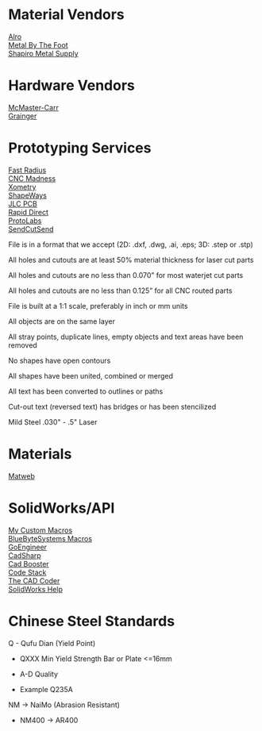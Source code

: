 # Material Vendors
[Alro](https://www.alro.com/)\
[Metal By The Foot](https://metalbythefoot.com/)\
[Shapiro Metal Supply](https://www.shapirosupply.com/)
# Hardware Vendors
  [McMaster-Carr](https://www.mcmaster.com/)\
  [Grainger](https://www.grainger.com/)
# Prototyping Services
  [Fast Radius](https://fastradius.com/pro/)\
  [CNC Madness](https://cncmadness.com/)\
  [Xometry](https://www.xometry.com/)\
  [ShapeWays](https://www.shapeways.com/)\
  [JLC PCB](https://jlc3dp.com/)\
  [Rapid Direct](https://www.rapiddirect.com/)\
  [ProtoLabs](https://www.protolabs.com/)\
  [SendCutSend](https://sendcutsend.com/)
  
  File is in a format that we accept (2D: .dxf, .dwg, .ai, .eps; 3D: .step or .stp)

  All holes and cutouts are at least 50% material thickness for laser cut parts

  All holes and cutouts are no less than 0.070” for most waterjet cut parts

  All holes and cutouts are no less than 0.125” for all CNC routed parts

  File is built at a 1:1 scale, preferably in inch or mm units

  All objects are on the same layer

  All stray points, duplicate lines, empty objects and text areas have been removed

  No shapes have open contours

  All shapes have been united, combined or merged

  All text has been converted to outlines or paths

  Cut-out text (reversed text) has bridges or has been stencilized

  Mild Steel .030" - .5" Laser

# Materials
 [Matweb](https://matweb.com/)
# SolidWorks/API
 [My Custom Macros](https://github.com/Collin-Brock/SolidWorks-Macros)\
 [BlueByteSystems Macros](https://github.com/BlueByteSystemsInc/SOLIDWORKSVBAMacros)\
 [GoEngineer](https://www.goengineer.com/)\
 [CadSharp](https://www.cadsharp.com/)\
 [Cad Booster](https://cadbooster.com/)\
 [Code Stack](https://www.codestack.net/solidworks-api/)\
 [The CAD Coder](https://thecadcoder.com/)\
 [SolidWorks Help](https://help.solidworks.com/2024/English/api/sldworksapiprogguide/Welcome.htm?verRedirect=1)
 
# Chinese Steel Standards

Q - Qufu Dian (Yield Point)

- QXXX Min Yield Strength Bar or Plate <=16mm
  
- A-D Quality
  
- Example Q235A

NM -> NaiMo (Abrasion Resistant)
  
- NM400 -> AR400

